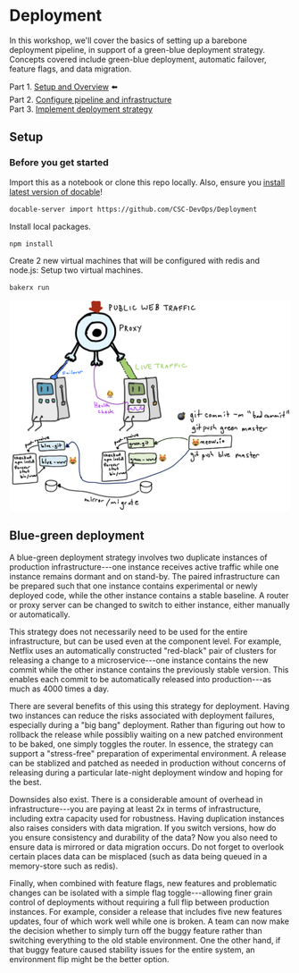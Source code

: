 # Deployment

In this workshop, we'll cover the basics of setting up a barebone deployment pipeline, in support of a green-blue deployment strategy. Concepts covered include green-blue deployment, automatic failover, feature flags, and data migration.

Part 1. [Setup and Overview](README.md) ⬅️  
Part 2. [Configure pipeline and infrastructure](Pipeline.md)  
Part 3. [Implement deployment strategy](Deploy.md)  

## Setup

### Before you get started

Import this as a notebook or clone this repo locally. Also, ensure you [install latest version of docable](https://github.com/ottomatica/docable-notebooks/blob/master/docs/install.md)!

```bash
docable-server import https://github.com/CSC-DevOps/Deployment
```

Install local packages.

``` bash | {type: 'command', failed_when: 'exitCode != 0', stream: true}
npm install
```

Create 2 new virtual machines that will be configured with redis and node.js:
Setup two virtual machines.

``` bash | {type: 'command', failed_when: 'exitCode != 0', stream: true}
bakerx run
```

![blue-green-diagram](img/blue-green.png)

## Blue-green deployment

A blue-green deployment strategy involves two duplicate instances of production infrastructure---one instance receives active traffic while one instance remains dormant and on stand-by. The paired infrastructure can be prepared such that one instance contains experimental or newly deployed code, while the other instance contains a stable baseline. A router or proxy server can be changed to switch to either instance, either manually or automatically. 

This strategy does not necessarily need to be used for the entire infrastructure, but can be used even at the component level. For example, Netflix uses an automatically constructed "red-black" pair of clusters for releasing a change to a microservice---one instance contains the new commit while the other instance contains the previously stable version.  This enables each commit to be automatically released into production---as much as 4000 times a day.

There are several benefits of this using this strategy for deployment. Having two instances can reduce the risks associated with deployment failures, especially during a "big bang" deployment. Rather than figuring out how to rollback the release while possibliy waiting on a new patched environment to be baked, one simply toggles the router. In essence, the strategy can support a "stress-free" preparation of experimental environment. A release can be stablized and patched as needed in production without concerns of releasing during a particular late-night deployment window and hoping for the best.

Downsides also exist. There is a considerable amount of overhead in infrastructure---you are paying at least 2x in terms of infrastructure, including extra capacity used for robustness. Having duplication instances also raises considers with data migration. If you switch versions, how do you ensure consistency and durability of the data? Now you also need to ensure data is mirrored or data migration occurs. Do not forget to overlook certain places data can be misplaced (such as data being queued in a memory-store such as redis).

Finally, when combined with feature flags, new features and problematic changes can be isolated with a simple flag toggle---allowing finer grain control of deployments without requiring a full flip between production instances. For example, consider a release that includes five new features updates, four of which work well while one is broken. A team can now make the decision whether to simply turn off the buggy feature rather than switching everything to the old stable environment. One the other hand, if that buggy feature caused stability issues for the entire system, an environment flip might be the better option.
